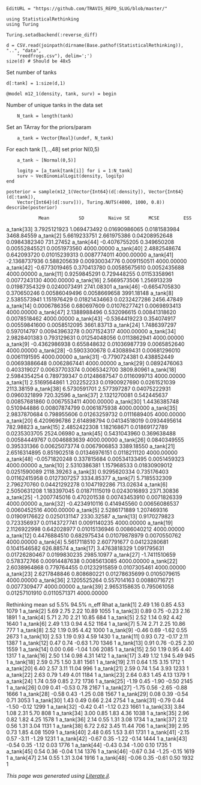 ```@meta
EditURL = "https://github.com/TRAVIS_REPO_SLUG/blob/master/"
```

```@example m12_1
using StatisticalRethinking
using Turing

Turing.setadbackend(:reverse_diff)

d = CSV.read(joinpath(dirname(Base.pathof(StatisticalRethinking)), "..", "data",
    "reedfrogs.csv"), delim=';')
size(d) # Should be 48x5
```

Set number of tanks

```@example m12_1; continued = true
d[:tank] = 1:size(d,1)

@model m12_1(density, tank, surv) = begin
```

Number of unique tanks in the data set

```@example m12_1; continued = true
    N_tank = length(tank)
```

Set an TArray for the priors/param

```@example m12_1; continued = true
    a_tank = Vector{Real}(undef, N_tank)
```

For each tank [1,..,48] set prior N(0,5)

```@example m12_1
    a_tank ~ [Normal(0,5)]

    logitp = [a_tank[tank[i]] for i = 1:N_tank]
    surv ~ VecBinomialLogit(density, logitp)
end

posterior = sample(m12_1(Vector{Int64}(d[:density]), Vector{Int64}(d[:tank]),
    Vector{Int64}(d[:surv])), Turing.NUTS(4000, 1000, 0.8))
describe(posterior)
```

                Mean           SD         Naive SE       MCSE         ESS
a_tank[33]    3.7925121923  1.069473492 0.01690986065 0.0181583984 3468.84559
 a_tank[2]    5.6619233751  2.661975386 0.04208952648 0.0984382340  731.27452
a_tank[44]   -0.4076755205  0.349650208 0.00552845521 0.0051973560 4000.00000
a_tank[40]    2.4882548674  0.642093720 0.01015239313 0.0087774011 4000.00000
a_tank[41]   -2.1368737936  0.588205639 0.00930034776 0.0091150511 4000.00000
a_tank[42]   -0.6773019465  0.370413780 0.00585675610 0.0052435688 4000.00000
a_tank[11]    0.9259845291  0.729448255 0.01153358961 0.0077243130 4000.00000
a_tank[16]    2.5669573506  1.256913239 0.01987354329 0.0240073491 2741.08301
a_tank[46]   -0.6654705830  0.370650246 0.00586049496 0.0058669658 3991.18148
 a_tank[8]    2.5385573941  1.151976429 0.01821434663 0.0232427286 2456.47849
a_tank[14]    0.0006786356  0.680697609 0.01076277421 0.0069893413 4000.00000
a_tank[47]    2.1388988496  0.532096615 0.00841318620 0.0078518462 4000.00000
a_tank[43]   -0.5364419223  0.354074917 0.00559841600 0.0058512095 3661.83713
a_tank[24]    1.7486397297  0.597014797 0.00943963278 0.0071524317 4000.00000
a_tank[34]    2.9828401383  0.793129631 0.01254048056 0.0113862941 4000.00000
 a_tank[9]   -0.4362986938  0.655848632 0.01036987739 0.0065852640 4000.00000
a_tank[28]   -0.5903300678  0.430889431 0.00681296010 0.0061191595 4000.00000
a_tank[31]   -0.7790724381  0.438852449 0.00693886648 0.0062867441 4000.00000
a_tank[29]    0.0892476063  0.403319027 0.00637703374 0.0065342700 3809.80961
a_tank[18]    2.5984354254  0.789739347 0.01248687547 0.0116099713 4000.00000
 a_tank[1]    2.5169564861  1.202252233 0.01900927690 0.0261521039 2113.38159
a_tank[38]    6.5730591701  2.577397287 0.04075222931 0.0960321899  720.32596
a_tank[37]    2.1321270081  0.542445637 0.00857681860 0.0067553411 4000.00000
a_tank[30]    1.4436385748  0.510944886 0.00807874799 0.0061875938 4000.00000
a_tank[35]    2.9837870684  0.798955606 0.01263259732 0.0111689405 4000.00000
a_tank[20]    6.4209696786  2.614898794 0.04134518019 0.0934495614  782.98823
a_tank[15]    2.4852422308  1.182168671 0.01869172789 0.0235303705 2524.06980
a_tank[45]    0.5431043960  0.369638488 0.00584449767 0.0046883639 4000.00000
a_tank[26]    0.0840349555  0.395331366 0.00625073774 0.0067906853 3389.18550
a_tank[21]    2.6516314895  0.851902518 0.01346976151 0.0118211120 4000.00000
a_tank[48]   -0.0571820248  0.337815684 0.00534133495 0.0051459323 4000.00000
a_tank[10]    2.5310386381  1.157968533 0.01830909012 0.0251590089 2118.39263
 a_tank[3]    0.9295620334  0.735176403 0.01162415958 0.0127307257 3334.85377
 a_tank[7]    5.7185532309  2.796270760 0.04421292278 0.1047192286  713.02634
 a_tank[6]    2.5050631208  1.183397045 0.01871115019 0.0243016893 2371.30836
a_tank[25]   -1.2007745016  0.470201538 0.00743453910 0.0071826339 4000.00000
a_tank[32]   -0.4234910116  0.414945560 0.00656086537 0.0060452516 4000.00000
 a_tank[5]    2.5286171889  1.207469316 0.01909176622 0.0250131147 2330.32587
a_tank[13]    0.9170279823  0.723356937 0.01143727741 0.0091140235 4000.00000
a_tank[19]    2.1126922998  0.642028977 0.01015136946 0.0086040212 4000.00000
a_tank[12]    0.4476884510  0.682975434 0.01079878979 0.0070550762 4000.00000
 a_tank[4]    5.5617118510  2.607791677 0.04123280681 0.1041546582  626.88574
a_tank[17]    3.4763818329  1.091795631 0.01726280467 0.0199830235 2985.10977
a_tank[27]   -1.7411510659  0.578372766 0.00914487638 0.0085613085 4000.00000
a_tank[22]    2.6038964868  0.779764455 0.01232915859 0.0107305461 4000.00000
a_tank[23]    2.6217848846  0.808680221 0.01278635699 0.0105079615 4000.00000
a_tank[36]    2.1205525264  0.557014163 0.00880716721 0.0077309477 4000.00000
a_tank[39]    2.9653158635  0.795061058 0.01257101910 0.0110571371 4000.00000

Rethinking
            mean   sd  5.5% 94.5% n_eff Rhat
a_tank[1]   2.49 1.16  0.85  4.53  1079    1
a_tank[2]   5.69 2.75  2.22 10.89  1055    1
a_tank[3]   0.89 0.75 -0.23  2.16  1891    1
a_tank[4]   5.71 2.70  2.21 10.85   684    1
a_tank[5]   2.52 1.14  0.92  4.42  1640    1
a_tank[6]   2.49 1.13  0.94  4.52  1164    1
a_tank[7]   5.74 2.71  2.25 10.86   777    1
a_tank[8]   2.52 1.19  0.95  4.42  1000    1
a_tank[9]  -0.46 0.69 -1.62  0.55  2673    1
a_tank[10]  2.53 1.19  0.93  4.59  1430    1
a_tank[11]  0.93 0.72 -0.17  2.11  1387    1
a_tank[12]  0.47 0.74 -0.63  1.70  1346    1
a_tank[13]  0.91 0.76 -0.25  2.30  1559    1
a_tank[14]  0.00 0.66 -1.04  1.06  2085    1
a_tank[15]  2.50 1.19  0.95  4.40  1317    1
a_tank[16]  2.50 1.14  0.98  4.31  1412    1
a_tank[17]  3.49 1.12  1.94  5.49   945    1
a_tank[18]  2.59 0.75  1.50  3.81  1561    1
a_tank[19]  2.11 0.64  1.15  3.15  1712    1
a_tank[20]  6.40 2.57  3.11 11.04   996    1
a_tank[21]  2.59 0.74  1.54  3.93  1233    1
a_tank[22]  2.63 0.79  1.49  4.01  1184    1
a_tank[23]  2.64 0.83  1.45  4.13  1379    1
a_tank[24]  1.74 0.59  0.85  2.72  1736    1
a_tank[25] -1.19 0.45 -1.90 -0.50  2145    1
a_tank[26]  0.09 0.41 -0.53  0.78  2167    1
a_tank[27] -1.75 0.56 -2.65 -0.88  1666    1
a_tank[28] -0.58 0.43 -1.25  0.08  1567    1
a_tank[29]  0.08 0.39 -0.54  0.71  3053    1
a_tank[30]  1.43 0.49  0.66  2.24  2754    1
a_tank[31] -0.79 0.44 -1.50 -0.12  1299    1
a_tank[32] -0.42 0.41 -1.12  0.23  1661    1
a_tank[33]  3.84 1.08  2.31  5.70   808    1
a_tank[34]  3.00 0.85  1.83  4.36  1038    1
a_tank[35]  2.96 0.82  1.82  4.25  1578    1
a_tank[36]  2.14 0.55  1.31  3.08  1734    1
a_tank[37]  2.12 0.56  1.31  3.04  1131    1
a_tank[38]  6.72 2.62  3.45 11.44   706    1
a_tank[39]  2.95 0.73  1.85  4.08  1509    1
a_tank[40]  2.48 0.65  1.53  3.61  1731    1
a_tank[41] -2.15 0.57 -3.11 -1.29  1231    1
a_tank[42] -0.67 0.35 -1.22 -0.14  1444    1
a_tank[43] -0.54 0.35 -1.12  0.03  1776    1
a_tank[44] -0.43 0.34 -1.00  0.10  1735    1
a_tank[45]  0.54 0.36 -0.04  1.14  1376    1
a_tank[46] -0.67 0.34 -1.25 -0.15  1619    1
a_tank[47]  2.14 0.55  1.31  3.04  1916    1
a_tank[48] -0.06 0.35 -0.61  0.50  1932    1

*This page was generated using [Literate.jl](https://github.com/fredrikekre/Literate.jl).*

